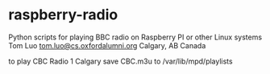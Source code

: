 # raspberry-radio
Python scripts for playing BBC radio on Raspberry PI or other Linux systems
Tom Luo
tom.luo@cs.oxfordalumni.org
Calgary, AB
Canada

to play CBC Radio 1 Calgary 
save CBC.m3u to /var/lib/mpd/playlists

